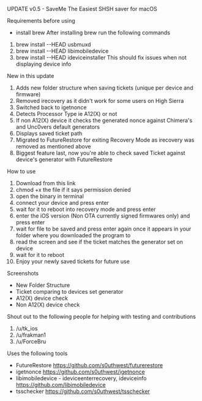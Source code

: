 UPDATE v0.5 - SaveMe The Easiest SHSH saver for macOS

Requirements before using 
- install brew
After installing brew run the following commands

1. brew install --HEAD usbmuxd 
2. brew install --HEAD libimobiledevice 
3. brew install --HEAD ideviceinstaller
This should fix issues when not displaying device info

New in this update
1. Adds new folder structure when saving tickets (unique per device and firmware)
2. Removed irecovery as it didn't work for some users on High Sierra 
3. Switched back to igetnonce
4. Detects Processor Type ie A12(X) or not 
5. If non A12(X) device it checks the generated nonce against Chimera's and Unc0vers default generators
6. Displays saved ticket path  
7. Migrated to FutureRestore for exiting Recovery Mode as irecovery was removed as mentioned above
8. Biggest feature last, now you're able to check saved Ticket against device's generator with FutureRestore

How to use
1. Download from this link
2. chmod +x the file if it says permission denied 
3. open the binary in terminal 
4. connect your device and press enter
5. wait for it to reboot into recovery mode and press enter
6. enter the iOS version (Non OTA currently signed firmwares only) and press enter
7. wait for file to be saved and press enter again once it appears in your folder where you downloaded the program to
8. read the screen and see if the ticket matches the generator set on device
9. wait for it to reboot
10. Enjoy your newly saved tickets for future use

Screenshots
-  New Folder Structure
- Ticket comparing to devices set generator
- A12(X) device check
- Non A12(X) device check

Shout out to the following people for helping with testing and contributions 
1. /u/tk_ios
2. /u/frakman1
3. /u/ForceBru

Uses the following tools
- FutureRestore https://github.com/s0uthwest/futurerestore
- igetnonce https://github.com/s0uthwest/igetnonce
- libimobiledevice - ideviceenterrecovery, ideviceinfo https://github.com/libimobiledevice
- tsschecker https://github.com/s0uthwest/tsschecker
